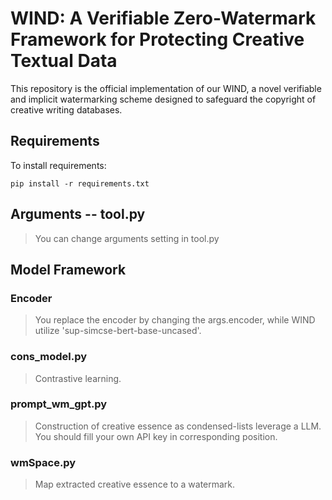 
# WIND: A Verifiable Zero-Watermark Framework for Protecting Creative Textual Data

This repository is the official implementation of our WIND, a novel verifiable and implicit watermarking scheme designed to safeguard the copyright of creative writing databases.

## Requirements

To install requirements:

```setup
pip install -r requirements.txt
```
## Arguments -- tool.py
>You can change arguments setting in tool.py

## Model Framework
### Encoder
>You replace the encoder by changing the args.encoder, while WIND utilize 'sup-simcse-bert-base-uncased'.

### cons_model.py
>Contrastive learning.
### prompt_wm_gpt.py
>Construction of creative essence as condensed-lists leverage a LLM. You should fill your own API key in corresponding position.
### wmSpace.py
>Map extracted creative essence to a watermark.
